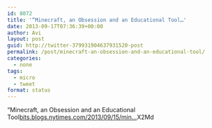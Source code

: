 ```yaml
---
id: 8072
title: '“Minecraft, an Obsession and an Educational Tool…'
date: 2013-09-17T07:36:39+00:00
author: Avi
layout: post
guid: http://twitter-379931904637931520-post
permalink: /post/minecraft-an-obsession-and-an-educational-tool/
categories:
  - none
tags:
  - micro
  - tweet
format: status
---
```

“Minecraft, an Obsession and an Educational Tool[bits.blogs.nytimes.com/2013/09/15/min…](http://bits.blogs.nytimes.com/2013/09/15/minecraft-an-obsession-and-an-educational-tool/)X2Md